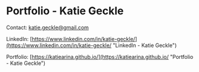 # Portfolio - Katie Geckle

Contact: katie.geckle@gmail.com

LinkedIn: [https://www.linkedin.com/in/katie-geckle/](https://www.linkedin.com/in/katie-geckle/ "LinkedIn - Katie Geckle")

Portfolio: [https://katiearina.github.io/](https://katiearina.github.io/ "Portfolio - Katie Geckle")